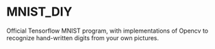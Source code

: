 # MNIST_DIY
Official Tensorflow MNIST program, 
with implementations of Opencv to recognize hand-written digits from your own pictures.
